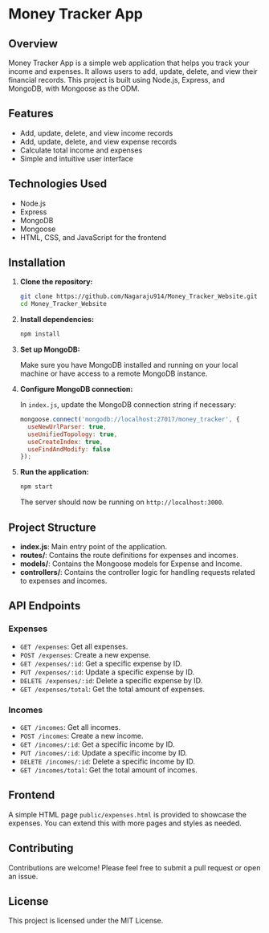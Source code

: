 # Money Tracker App

## Overview

Money Tracker App is a simple web application that helps you track your income and expenses. It allows users to add, update, delete, and view their financial records. This project is built using Node.js, Express, and MongoDB, with Mongoose as the ODM.

## Features

- Add, update, delete, and view income records
- Add, update, delete, and view expense records
- Calculate total income and expenses
- Simple and intuitive user interface

## Technologies Used

- Node.js
- Express
- MongoDB
- Mongoose
- HTML, CSS, and JavaScript for the frontend

## Installation

1. **Clone the repository:**

    ```bash
    git clone https://github.com/Nagaraju914/Money_Tracker_Website.git
    cd Money_Tracker_Website
    ```

2. **Install dependencies:**

    ```bash
    npm install
    ```

3. **Set up MongoDB:**

    Make sure you have MongoDB installed and running on your local machine or have access to a remote MongoDB instance.

4. **Configure MongoDB connection:**

    In `index.js`, update the MongoDB connection string if necessary:

    ```javascript
    mongoose.connect('mongodb://localhost:27017/money_tracker', {
      useNewUrlParser: true,
      useUnifiedTopology: true,
      useCreateIndex: true,
      useFindAndModify: false
    });
    ```

5. **Run the application:**

    ```bash
    npm start
    ```

    The server should now be running on `http://localhost:3000`.

## Project Structure

- **index.js**: Main entry point of the application.
- **routes/**: Contains the route definitions for expenses and incomes.
- **models/**: Contains the Mongoose models for Expense and Income.
- **controllers/**: Contains the controller logic for handling requests related to expenses and incomes.

## API Endpoints

### Expenses

- `GET /expenses`: Get all expenses.
- `POST /expenses`: Create a new expense.
- `GET /expenses/:id`: Get a specific expense by ID.
- `PUT /expenses/:id`: Update a specific expense by ID.
- `DELETE /expenses/:id`: Delete a specific expense by ID.
- `GET /expenses/total`: Get the total amount of expenses.

### Incomes

- `GET /incomes`: Get all incomes.
- `POST /incomes`: Create a new income.
- `GET /incomes/:id`: Get a specific income by ID.
- `PUT /incomes/:id`: Update a specific income by ID.
- `DELETE /incomes/:id`: Delete a specific income by ID.
- `GET /incomes/total`: Get the total amount of incomes.

## Frontend

A simple HTML page `public/expenses.html` is provided to showcase the expenses. You can extend this with more pages and styles as needed.

## Contributing

Contributions are welcome! Please feel free to submit a pull request or open an issue.

## License

This project is licensed under the MIT License.

